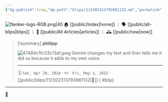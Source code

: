 ```yaml
---
{"dg-publish":true,"dg-path":"blips/112302313793981132.md","permalink":"/blips/112302313793981132/","title":"philipp on mastodon @ 2024-04-20"}
---
```



<div class="transclusion internal-embed is-loaded"><div class="markdown-embed">




![flenker-logo-RGB.png|40](/img/user/attachments/flenker-logo-RGB.png)
🏠 [[public/Index\|home]]  ⋮ 🗣️ [[public/all-blips\|blips]] ⋮  📝 [[public/All Articles\|articles]]  ⋮ 🕰️ [[public/now\|now]]


</div></div>


> [!summary] **philipp**:
>
> ![47484c1fc03c13af.jpeg](/img/user/attachments/47484c1fc03c13af.jpeg)
> Gemini changes my text and then tells me it did so because it adds to my own voice.
> - - -
>
> 🗓️ <code>Sat, Apr 20, 2024</code>  · ✏️ <code> Fri, May 2, 2025</code>  · [[public/blips/112302313793981132\|🔗]]
{ #blip}


- - -

 👾
